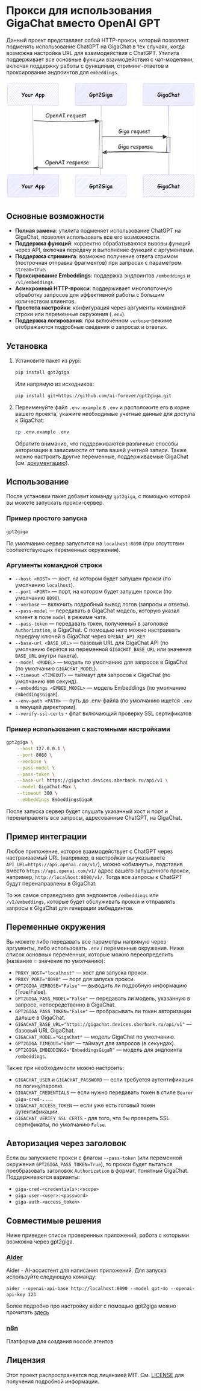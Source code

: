 # Прокси для использования GigaChat вместо OpenAI GPT

Данный проект представляет собой HTTP-прокси, который позволяет подменять использование ChatGPT на GigaChat в тех случаях, когда возможна настройка URL для взаимодействия с ChatGPT. Утилита поддерживает все основные функции взаимодействия с чат-моделями, включая поддержку работы с функциями, стриминг-ответов и проксирование эндпоинтов для `embeddings`.

![alt text](image.png)

## Основные возможности

- **Полная замена**: утилита подменяет использование ChatGPT на GigaChat, позволяя использовать все его возможности.
- **Поддержка функций**: корректно обрабатываются вызовы функций через API, включая передачу и выполнение функций с аргументами.
- **Поддержка стриминга**: возможно получение ответа стримом (построчная отправка фрагментов) при запросах с параметром `stream=true`.
- **Проксирование Embeddings**: поддержка эндпоинтов `/embeddings` и `/v1/embeddings`.
- **Асинхронный HTTP-прокси**: поддерживает многопоточную обработку запросов для эффективной работы с большим количеством клиентов.
- **Простота настройки**: конфигурация через аргументы командной строки или переменные окружения (`.env`).
- **Поддержка логирования**: при включённом `verbose`-режиме отображаются подробные сведения о запросах и ответах.

## Установка

1. Установите пакет из pypi:
   ```bash
   pip install gpt2giga
   ```
   Или напрямую из исходников:
   ```bash
   pip install git+https://github.com/ai-forever/gpt2giga.git
   ```

2. Переименуйте файл `.env.example` в `.env` и расположите его в корне вашего проекта, укажите необходимые учетные данные для доступа к GigaChat:
   ```bash
   cp .env.example .env
   ```
   Обратите внимание, что поддерживаются различные способы авторизации в зависимости от типа вашей учетной записи.
   Также можно настроить другие переменные, поддерживаемые GigaChat (см. [документацию](https://github.com/ai-forever/gigachat)).

## Использование

После установки пакет добавит команду `gpt2giga`, с помощью которой вы можете запускать прокси-сервер.

### Пример простого запуска

```bash
gpt2giga
```
По умолчанию сервер запустится на `localhost:8090` (при отсутствии соответствующих переменных окружения).

### Аргументы командной строки

- `--host <HOST>` — хост, на котором будет запущен прокси (по умолчанию `localhost`).
- `--port <PORT>` — порт, на котором будет запущен прокси (по умолчанию `8090`).
- `--verbose` — включить подробный вывод логов (запросы и ответы).
- `--pass-model` — передавать в GigaChat модель, которую указал клиент в поле `model` в режиме чата.
- `--pass-token` — передавать токен, полученный в заголовке `Authorization`, в GigaChat. С помощью него можно настраивать передачу ключей в GigaChat через `OPENAI_API_KEY`
- `--base-url <BASE_URL>` — базовый URL для GigaChat API (по умолчанию берётся из переменной `GIGACHAT_BASE_URL` или значения `BASE_URL` внутри пакета).
- `--model <MODEL>` — модель по умолчанию для запросов в GigaChat (по умолчанию `GIGACHAT_MODEL`).
- `--timeout <TIMEOUT>` — таймаут для запросов к GigaChat (по умолчанию `600` секунд).
- `--embeddings <EMBED_MODEL>` — модель Embeddings (по умолчанию `EmbeddingsGigaR`).
- `--env-path <PATH>` — путь до .env-файла (по умолчанию ищется `.env` в текущей директории).
- `--verify-ssl-certs` - флаг включающий проверку SSL сертификатов

### Пример использования с кастомными настройками

```bash
gpt2giga \
    --host 127.0.0.1 \
    --port 8080 \
    --verbose \
    --pass-model \
    --pass-token \
    --base-url https://gigachat.devices.sberbank.ru/api/v1 \
    --model GigaChat-Max \
    --timeout 300 \
    --embeddings EmbeddingsGigaR
```

После запуска сервер будет слушать указанный хост и порт и перенаправлять все запросы, адресованные ChatGPT, на GigaChat.

## Пример интеграции

Любое приложение, которое взаимодействует с ChatGPT через настраиваемый URL (например, в настройках вы указываете `API_URL=https://api.openai.com/v1/`), можно «обмануть», подставив вместо `https://api.openai.com/v1/` адрес вашего запущенного прокси, например, `http://localhost:8090/v1/`. Тогда все запросы к ChatGPT будут перенаправлены в GigaChat.

То же самое справедливо для эндпоинтов `/embeddings` или `/v1/embeddings`, которые будет обслуживать прокси и отправлять запросы к GigaChat для генерации эмбеддингов.

## Переменные окружения

Вы можете либо передавать все параметры напрямую через аргументы, либо использовать `.env` / переменные окружения. Ниже список основных переменных, которые можно переопределить (название = значение по умолчанию):

- `PROXY_HOST="localhost"` — хост для запуска прокси.
- `PROXY_PORT="8090"` — порт для запуска прокси.
- `GPT2GIGA_VERBOSE="False"` — выводить ли подробную информацию (True/False).
- `GPT2GIGA_PASS_MODEL="False"` — передавать ли модель, указанную в запросе, непосредственно в GigaChat.
- `GPT2GIGA_PASS_TOKEN="False"` — пробрасывать ли токен авторизации дальше в GigaChat.
- `GIGACHAT_BASE_URL="https://gigachat.devices.sberbank.ru/api/v1"` — базовый URL GigaChat.
- `GIGACHAT_MODEL="GigaChat"` — модель GigaChat по умолчанию.
- `GPT2GIGA_TIMEOUT="600"` — таймаут для запросов (в секундах).
- `GPT2GIGA_EMBEDDINGS="EmbeddingsGigaR"` — модель для эндпоинта `/embeddings`.

Также при необходимости можно настроить:

- `GIGACHAT_USER` и `GIGACHAT_PASSWORD` — если требуется аутентификация по логину/паролю.
- `GIGACHAT_CREDENTIALS` — если нужно передавать токен в стиле `Bearer giga-cred-...`.
- `GIGACHAT_ACCESS_TOKEN` — если уже есть готовый токен аутентификации.
- `GIGACHAT_VERIFY_SSL_CERTS` - для того, что бы проверять SSL сертификаты, по умолчанию `False`.

## Авторизация через заголовок

Если вы запускаете прокси с флагом `--pass-token` (или переменной окружения `GPT2GIGA_PASS_TOKEN=True`), то прокси будет пытаться преобразовать заголовок `Authorization` в формат, понятный GigaChat.  
Поддерживаются варианты:

- `giga-cred-<credentials>:<scope>`
- `giga-user-<user>:<password>`
- `giga-auth-<access_token>`

## Совместимые решения
Ниже приведен список проверенных приложений, работа с которыми возможна через gpt2giga.

### [Aider](https://aider.chat/)
Aider - AI-ассистент для написания приложений. Для запуска используйте следующую команду:
```
aider --openai-api-base http://localhost:8090 --model gpt-4o --openai-api-key 123
```

Более подробно про настройку aider с помощью gpt2giga можно прочитать [здесь](integrations/aider/README.md)

### [n8n](https://n8n.io/)
Платформа для создания nocode агентов

## Лицензия

Этот проект распространяется под лицензией MIT. См. [LICENSE](LICENSE) для получения подробной информации.
